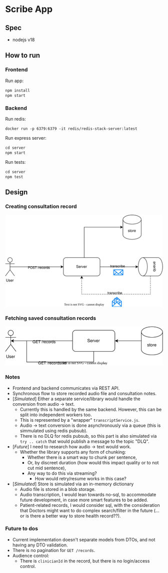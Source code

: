 # Scribe App

## Spec

- nodejs v18

## How to run

### Frontend

Run app:
```
npm install
npm start
```

### Backend

Run redis:
```
docker run -p 6379:6379 -it redis/redis-stack-server:latest
```

Run express server:
```
cd server
npm start
```

Run tests:
```
cd server
npm test
```

## Design

### Creating consultation record

![Saving consultation record](doc/scribe-flow.svg)

### Fetching saved consultation records

![Fetching consultation record](doc/scribe-flow-2.svg)

### Notes
- Frontend and backend communicates via REST API.
- Synchronous flow to store recorded audio file and consultation notes.
- [*Simulated*] Either a separate service/library would handle the conversion from audio -> text.
    - Currently this is handled by the same backend. However, this can be split into independent workers too.
    - This is represented by a "wrapper" `transcriptService.js`.
    - Audio -> text conversion is done asynchronously via a queue (this is simmulated using redis pubsub).
    - There is no DLQ for redis pubsub, so this part is also simulated via `try .. catch` that would publish a message to the topic "DLQ".
- [*Future*] I need to research how audio -> text would work.
    - Whether the library supports any form of chunking:
        - Whether there is a smart way to chunk per sentence,
        - Or, by discreet duration (how would this impact quality or to not cut mid sentence),
        - Any way to do this via streaming?
            - How would retry/resume works in this case?
- [*Simulated*] Store is simulated via an in-memory dictionary
    - Audio file is stored in a blob storage.
    - Audio transcription, I would lean towards no-sql, to accommodate future development, in case more smart features to be added.
    - Patient-related records, I would consider sql, with the consideration that Doctors might want to do complex search/filter in the future (... or is there a better way to store health record??).

### Future to dos
- Current implementation doesn't separate models from DTOs, and not having any DTO validation.
- There is no pagination for `GET /records`.
- Audience control:
    - There is `clinicianId` in the record, but there is no login/access control.